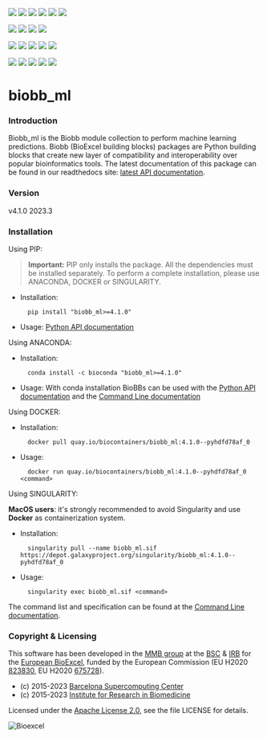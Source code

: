 [![](https://img.shields.io/github/v/tag/bioexcel/biobb_ml?label=Version)](https://GitHub.com/bioexcel/biobb_ml/tags/)
[![](https://img.shields.io/pypi/v/biobb-ml.svg?label=Pypi)](https://pypi.python.org/pypi/biobb-ml/)
[![](https://img.shields.io/conda/vn/bioconda/biobb_ml?label=Conda)](https://anaconda.org/bioconda/biobb_ml)
[![](https://img.shields.io/conda/dn/bioconda/biobb_ml?label=Conda%20Downloads)](https://anaconda.org/bioconda/biobb_ml)
[![](https://img.shields.io/badge/Docker-Quay.io-blue)](https://quay.io/repository/biocontainers/biobb_ml?tab=tags)
[![](https://img.shields.io/badge/Singularity-GalaxyProject-blue)](https://depot.galaxyproject.org/singularity/biobb_ml:4.1.0--pyhdfd78af_0)

[![](https://img.shields.io/badge/OS-Unix%20%7C%20MacOS-blue)](https://github.com/bioexcel/biobb_ml)
[![](https://img.shields.io/pypi/pyversions/biobb-ml.svg?label=Python%20Versions)](https://pypi.org/project/biobb-ml/)
[![](https://img.shields.io/badge/License-Apache%202.0-blue.svg)](https://opensource.org/licenses/Apache-2.0)
[![](https://img.shields.io/badge/Open%20Source%3f-Yes!-blue)](https://github.com/bioexcel/biobb_ml)

[![](https://readthedocs.org/projects/biobb-ml/badge/?version=latest&label=Docs)](https://biobb-ml.readthedocs.io/en/latest/?badge=latest)
[![](https://img.shields.io/website?down_message=Offline&label=Biobb%20Website&up_message=Online&url=https%3A%2F%2Fmmb.irbbarcelona.org%2Fbiobb%2F)](https://mmb.irbbarcelona.org/biobb/)
[![](https://img.shields.io/badge/Youtube-tutorial-blue?logo=youtube&logoColor=red)](https://www.youtube.com/watch?v=ou1DOGNs0xM)
[![](https://zenodo.org/badge/DOI/10.1038/s41597-019-0177-4.svg)](https://doi.org/10.1038/s41597-019-0177-4)
[![](https://img.shields.io/endpoint?color=brightgreen&url=https%3A%2F%2Fapi.juleskreuer.eu%2Fcitation-badge.php%3Fshield%26doi%3D10.1038%2Fs41597-019-0177-4)](https://www.nature.com/articles/s41597-019-0177-4#citeas)

[![](https://docs.bioexcel.eu/biobb_ml/junit/testsbadge.svg)](https://docs.bioexcel.eu/biobb_ml/junit/report.html)
[![](https://docs.bioexcel.eu/biobb_ml/coverage/coveragebadge.svg)](https://docs.bioexcel.eu/biobb_ml/coverage/)
[![](https://docs.bioexcel.eu/biobb_ml/flake8/flake8badge.svg)](https://docs.bioexcel.eu/biobb_ml/flake8/)
[![](https://img.shields.io/github/last-commit/bioexcel/biobb_ml?label=Last%20Commit)](https://github.com/bioexcel/biobb_ml/commits/master)
[![](https://img.shields.io/github/issues/bioexcel/biobb_ml.svg?color=brightgreen&label=Issues)](https://GitHub.com/bioexcel/biobb_ml/issues/)

# biobb_ml

### Introduction
Biobb_ml is the Biobb module collection to perform machine learning predictions.
Biobb (BioExcel building blocks) packages are Python building blocks that
create new layer of compatibility and interoperability over popular
bioinformatics tools.
The latest documentation of this package can be found in our readthedocs site:
[latest API documentation](http://biobb-ml.readthedocs.io/en/latest/).

### Version
v4.1.0 2023.3

### Installation
Using PIP:

> **Important:** PIP only installs the package. All the dependencies must be installed separately. To perform a complete installation, please use ANACONDA, DOCKER or SINGULARITY.

* Installation:


        pip install "biobb_ml>=4.1.0"


* Usage: [Python API documentation](https://biobb-ml.readthedocs.io/en/latest/modules.html)

Using ANACONDA:

* Installation:


        conda install -c bioconda "biobb_ml>=4.1.0"


* Usage: With conda installation BioBBs can be used with the [Python API documentation](https://biobb-ml.readthedocs.io/en/latest/modules.html) and the [Command Line documentation](https://biobb-ml.readthedocs.io/en/latest/command_line.html)

Using DOCKER:

* Installation:


        docker pull quay.io/biocontainers/biobb_ml:4.1.0--pyhdfd78af_0


* Usage:


        docker run quay.io/biocontainers/biobb_ml:4.1.0--pyhdfd78af_0 <command>


Using SINGULARITY:

**MacOS users**: it's strongly recommended to avoid Singularity and use **Docker** as containerization system.

* Installation:


        singularity pull --name biobb_ml.sif https://depot.galaxyproject.org/singularity/biobb_ml:4.1.0--pyhdfd78af_0


* Usage:


        singularity exec biobb_ml.sif <command>


The command list and specification can be found at the [Command Line documentation](https://biobb-ml.readthedocs.io/en/latest/command_line.html).

### Copyright & Licensing
This software has been developed in the [MMB group](http://mmb.irbbarcelona.org) at the [BSC](http://www.bsc.es/) & [IRB](https://www.irbbarcelona.org/) for the [European BioExcel](http://bioexcel.eu/), funded by the European Commission (EU H2020 [823830](http://cordis.europa.eu/projects/823830), EU H2020 [675728](http://cordis.europa.eu/projects/675728)).

* (c) 2015-2023 [Barcelona Supercomputing Center](https://www.bsc.es/)
* (c) 2015-2023 [Institute for Research in Biomedicine](https://www.irbbarcelona.org/)

Licensed under the
[Apache License 2.0](https://www.apache.org/licenses/LICENSE-2.0), see the file LICENSE for details.

![](https://bioexcel.eu/wp-content/uploads/2019/04/Bioexcell_logo_1080px_transp.png "Bioexcel")
